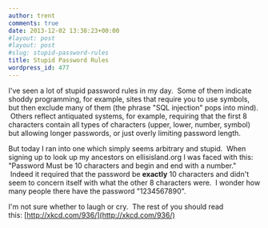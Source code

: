 ```yaml
---
author: trent
comments: true
date: 2013-12-02 13:38:23+00:00
#layout: post
#layout: post
#slug: stupid-password-rules
title: Stupid Password Rules
wordpress_id: 477
---
```


I've seen a lot of stupid password rules in my day.  Some of them indicate shoddy programming, for example, sites that require you to use symbols, but then exclude many of them (the phrase "SQL injection" pops into mind).  Others reflect antiquated systems, for example, requiring that the first 8 characters contain all types of characters (upper, lower, number, symbol) but allowing longer passwords, or just overly limiting password length.

But today I ran into one which simply seems arbitrary and stupid.  When signing up to look up my ancestors on ellisisland.org I was faced with this:  "Password Must be 10 characters and begin and end with a number."  Indeed it required that the password be **exactly** 10 characters and didn't seem to concern itself with what the other 8 characters were.  I wonder how many people there have the password "1234567890".

I'm not sure whether to laugh or cry.  The rest of you should read this: [http://xkcd.com/936/](http://xkcd.com/936/)
